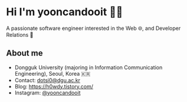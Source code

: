 # Hi I'm yooncandooit 👋🐒
A passionate software engineer interested in the Web 🌐, and Developer Relations 🌴
## About me
- Dongguk University (majoring in Information Communication Engineering), Seoul, Korea 🇰🇷
- Contact: dotsi0@dgu.ac.kr
- Blog: https://h0wdy.tistory.com/
- Instagram: [@yooncandooit](https://www.instagram.com/yooncandooit/)
